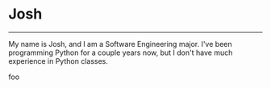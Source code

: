 # Josh
<hr>

My name is Josh, and I am a Software Engineering
major. I've been programming Python for a couple
years now, but I don't have much experience in
Python classes.



foo
